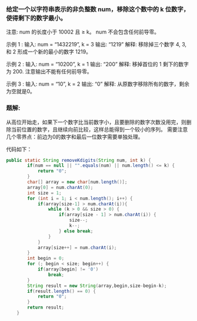 ### 给定一个以字符串表示的非负整数 num，移除这个数中的 k 位数字，使得剩下的数字最小。

注意: 
num 的长度小于 10002 且 ≥ k。 
num 不会包含任何前导零。

示例 1 : 
输入: num = “1432219”, k = 3 
输出: “1219” 
解释: 移除掉三个数字 4, 3, 和 2 形成一个新的最小的数字 1219。

示例 2 : 
输入: num = “10200”, k = 1 
输出: “200” 
解释: 移掉首位的 1 剩下的数字为 200. 注意输出不能有任何前导零。

示例 3 : 
输入: num = “10”, k = 2 
输出: “0” 
解释: 从原数字移除所有的数字，剩余为空就是0。

### 题解: 
从高位开始走，如果下一个数字比当前数字小，且要删除的数字次数没用完，则删除当前位置的数字，且继续向前比较，这样总能得到一个较小的序列。
需要注意几个零界点：前边为0的数字和最后一位数字需要单独处理。

代码如下：

```java
public static String removeKdigits(String num, int k) {
        if(num == null || "".equals(num) || num.length() <= k) {
            return "0";
        }
        char[] array = new char[num.length()];
        array[0] = num.charAt(0);
        int size = 1;
        for (int i = 1; i < num.length(); i++) {
            if(array[size-1] > num.charAt(i)){
                while (k > 0 && size > 0) {
                    if(array[size - 1] > num.charAt(i)) {
                        size--;
                        k--;
                    } else break;
                }
            }
            array[size++] = num.charAt(i);
        }
        int begin = 0;
        for (; begin < size; begin++) {
            if(array[begin] != '0')
                break;
        }
        String result = new String(array,begin,size-begin-k);
        if(result.length() == 0) {
            return "0";
        }
        return result;
    }
```


